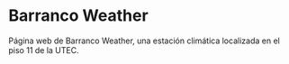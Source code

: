 # Barranco Weather
Página web de Barranco Weather, una estación climática localizada en el piso 11 de la UTEC.
